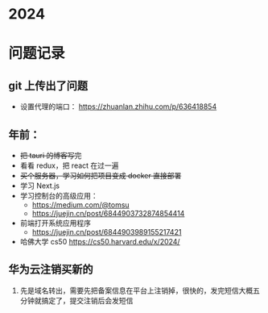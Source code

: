 # 2024

# 问题记录

## git 上传出了问题

- 设置代理的端口： https://zhuanlan.zhihu.com/p/636418854

## 年前：

- ~~把 tauri 的博客写完~~
- 看看 redux，把 react 在过一遍
- ~~买个服务器，学习如何把项目变成 docker 直接部署~~
- 学习 Next.js
- 学习控制台的高级应用：
  - https://medium.com/@tomsu
  - https://juejin.cn/post/6844903732874854414
- 前端打开系统应用程序
  - https://juejin.cn/post/6844903989155217421
- 哈佛大学 cs50 https://cs50.harvard.edu/x/2024/

## 华为云注销买新的

1. 先是域名转出，需要先把备案信息在平台上注销掉，很快的，发完短信大概五分钟就搞定了，提交注销后会发短信
